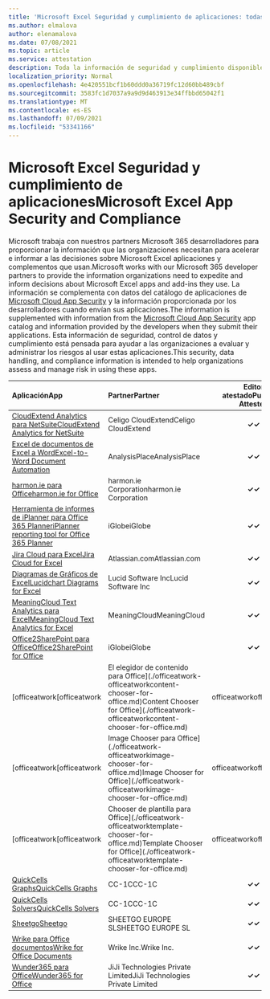 ```yaml
---
title: 'Microsoft Excel Seguridad y cumplimiento de aplicaciones: todas las aplicaciones'
ms.author: elmalova
author: elenamalova
ms.date: 07/08/2021
ms.topic: article
ms.service: attestation
description: Toda la información de seguridad y cumplimiento disponible para todas Microsoft Excel aplicaciones.
localization_priority: Normal
ms.openlocfilehash: 4e420551bcf1b60ddd0a36719fc12d60bb489cbf
ms.sourcegitcommit: 3583fc1d7037a9a9d9d463913e34ffbbd65042f1
ms.translationtype: MT
ms.contentlocale: es-ES
ms.lasthandoff: 07/09/2021
ms.locfileid: "53341166"
---
```

# <a name="microsoft-excel-app-security-and-compliance"></a><span data-ttu-id="346ef-103">Microsoft Excel Seguridad y cumplimiento de aplicaciones</span><span class="sxs-lookup"><span data-stu-id="346ef-103">Microsoft Excel App Security and Compliance</span></span>

<span data-ttu-id="346ef-104">Microsoft trabaja con nuestros partners Microsoft 365 desarrolladores para proporcionar la información que las organizaciones necesitan para acelerar e informar a las decisiones sobre Microsoft Excel aplicaciones y complementos que usan.</span><span class="sxs-lookup"><span data-stu-id="346ef-104">Microsoft works with our Microsoft 365 developer partners to provide the information organizations need to expedite and inform decisions about Microsoft Excel apps and add-ins they use.</span></span> <span data-ttu-id="346ef-105">La información se complementa con datos del catálogo de aplicaciones de [Microsoft Cloud App Security](https://www.microsoft.com/en-us/enterprise-mobility-security/cloud-app-security) y la información proporcionada por los desarrolladores cuando envían sus aplicaciones.</span><span class="sxs-lookup"><span data-stu-id="346ef-105">The information is supplemented with information from the [Microsoft Cloud App Security](https://www.microsoft.com/en-us/enterprise-mobility-security/cloud-app-security) app catalog and information provided by the developers when they submit their applications.</span></span> <span data-ttu-id="346ef-106">Esta información de seguridad, control de datos y cumplimiento está pensada para ayudar a las organizaciones a evaluar y administrar los riesgos al usar estas aplicaciones.</span><span class="sxs-lookup"><span data-stu-id="346ef-106">This security, data handling, and compliance information is intended to help organizations assess and manage risk in using these apps.</span></span>

| <span data-ttu-id="346ef-107">**Aplicación**</span><span class="sxs-lookup"><span data-stu-id="346ef-107">**App**</span></span> | <span data-ttu-id="346ef-108">**Partner**</span><span class="sxs-lookup"><span data-stu-id="346ef-108">**Partner**</span></span> | <span data-ttu-id="346ef-109">**Editor atestado**</span><span class="sxs-lookup"><span data-stu-id="346ef-109">**Publisher Attested**</span></span> | <span data-ttu-id="346ef-110">**Certificado**</span><span class="sxs-lookup"><span data-stu-id="346ef-110">**Certified**</span></span> |
|:--------|:------------|:----------------------:|:-------------:|
| [<span data-ttu-id="346ef-111">CloudExtend Analytics para NetSuite</span><span class="sxs-lookup"><span data-stu-id="346ef-111">CloudExtend Analytics for NetSuite</span></span>](./celigo-cloudextend-analytics-for-netsuite.md) | <span data-ttu-id="346ef-112">Celigo CloudExtend</span><span class="sxs-lookup"><span data-stu-id="346ef-112">Celigo CloudExtend</span></span> | <span data-ttu-id="346ef-113">**✓**</span><span class="sxs-lookup"><span data-stu-id="346ef-113">**✓**</span></span> |  |
| [<span data-ttu-id="346ef-114">Excel de documentos de Excel a Word</span><span class="sxs-lookup"><span data-stu-id="346ef-114">Excel-to-Word Document Automation</span></span>](./analysisplace-excel-to-word-document-automation.md) | <span data-ttu-id="346ef-115">AnalysisPlace</span><span class="sxs-lookup"><span data-stu-id="346ef-115">AnalysisPlace</span></span> | <span data-ttu-id="346ef-116">**✓**</span><span class="sxs-lookup"><span data-stu-id="346ef-116">**✓**</span></span> |  |
| [<span data-ttu-id="346ef-117">harmon.ie para Office</span><span class="sxs-lookup"><span data-stu-id="346ef-117">harmon.ie for Office</span></span>](./harmonie-corporation-for-office.md) | <span data-ttu-id="346ef-118">harmon.ie Corporation</span><span class="sxs-lookup"><span data-stu-id="346ef-118">harmon.ie Corporation</span></span> | <span data-ttu-id="346ef-119">**✓**</span><span class="sxs-lookup"><span data-stu-id="346ef-119">**✓**</span></span> |  |
| [<span data-ttu-id="346ef-120">Herramienta de informes de iPlanner para Office 365 Planner</span><span class="sxs-lookup"><span data-stu-id="346ef-120">iPlanner reporting tool for Office 365 Planner</span></span>](./iglobe-iplanner-reporting-tool-for-office-365-planner.md) | <span data-ttu-id="346ef-121">iGlobe</span><span class="sxs-lookup"><span data-stu-id="346ef-121">iGlobe</span></span> | <span data-ttu-id="346ef-122">**✓**</span><span class="sxs-lookup"><span data-stu-id="346ef-122">**✓**</span></span> | <img alt="Certified application badge" src="../media/certified-badge.png" height="25" width="25" /> |
| [<span data-ttu-id="346ef-123">Jira Cloud para Excel</span><span class="sxs-lookup"><span data-stu-id="346ef-123">Jira Cloud for Excel</span></span>](./atlassiancom-jira-cloud-for-excel.md) | <span data-ttu-id="346ef-124">Atlassian.com</span><span class="sxs-lookup"><span data-stu-id="346ef-124">Atlassian.com</span></span> | <span data-ttu-id="346ef-125">**✓**</span><span class="sxs-lookup"><span data-stu-id="346ef-125">**✓**</span></span> |  |
| [<span data-ttu-id="346ef-126">Diagramas de Gráficos de Excel</span><span class="sxs-lookup"><span data-stu-id="346ef-126">Lucidchart Diagrams for Excel</span></span>](./lucid-software-inc-lucidchart-diagrams-for-excel.md) | <span data-ttu-id="346ef-127">Lucid Software Inc</span><span class="sxs-lookup"><span data-stu-id="346ef-127">Lucid Software Inc</span></span> | <span data-ttu-id="346ef-128">**✓**</span><span class="sxs-lookup"><span data-stu-id="346ef-128">**✓**</span></span> |  |
| [<span data-ttu-id="346ef-129">MeaningCloud Text Analytics para Excel</span><span class="sxs-lookup"><span data-stu-id="346ef-129">MeaningCloud Text Analytics for Excel</span></span>](./meaningcloud-text-analytics-for-excel.md) | <span data-ttu-id="346ef-130">MeaningCloud</span><span class="sxs-lookup"><span data-stu-id="346ef-130">MeaningCloud</span></span> | <span data-ttu-id="346ef-131">**✓**</span><span class="sxs-lookup"><span data-stu-id="346ef-131">**✓**</span></span> |  |
| [<span data-ttu-id="346ef-132">Office2SharePoint para Office</span><span class="sxs-lookup"><span data-stu-id="346ef-132">Office2SharePoint for Office</span></span>](./iglobe-office2sharepoint-for-office.md) | <span data-ttu-id="346ef-133">iGlobe</span><span class="sxs-lookup"><span data-stu-id="346ef-133">iGlobe</span></span> | <span data-ttu-id="346ef-134">**✓**</span><span class="sxs-lookup"><span data-stu-id="346ef-134">**✓**</span></span> | <img alt="Certified application badge" src="../media/certified-badge.png" height="25" width="25" /> |
| <span data-ttu-id="346ef-135">[officeatwork</span><span class="sxs-lookup"><span data-stu-id="346ef-135">[officeatwork</span></span> | <span data-ttu-id="346ef-136">El elegidor de contenido para Office](./officeatwork-officeatworkcontent-chooser-for-office.md)</span><span class="sxs-lookup"><span data-stu-id="346ef-136">Content Chooser for Office](./officeatwork-officeatworkcontent-chooser-for-office.md)</span></span> | <span data-ttu-id="346ef-137">officeatwork</span><span class="sxs-lookup"><span data-stu-id="346ef-137">officeatwork</span></span> | <span data-ttu-id="346ef-138">**✓**</span><span class="sxs-lookup"><span data-stu-id="346ef-138">**✓**</span></span> | <img alt="Certified application badge" src="../media/certified-badge.png" height="25" width="25" /> |
| <span data-ttu-id="346ef-139">[officeatwork</span><span class="sxs-lookup"><span data-stu-id="346ef-139">[officeatwork</span></span> | <span data-ttu-id="346ef-140">Image Chooser para Office](./officeatwork-officeatworkimage-chooser-for-office.md)</span><span class="sxs-lookup"><span data-stu-id="346ef-140">Image Chooser for Office](./officeatwork-officeatworkimage-chooser-for-office.md)</span></span> | <span data-ttu-id="346ef-141">officeatwork</span><span class="sxs-lookup"><span data-stu-id="346ef-141">officeatwork</span></span> | <span data-ttu-id="346ef-142">**✓**</span><span class="sxs-lookup"><span data-stu-id="346ef-142">**✓**</span></span> |  |
| <span data-ttu-id="346ef-143">[officeatwork</span><span class="sxs-lookup"><span data-stu-id="346ef-143">[officeatwork</span></span> | <span data-ttu-id="346ef-144">Chooser de plantilla para Office](./officeatwork-officeatworktemplate-chooser-for-office.md)</span><span class="sxs-lookup"><span data-stu-id="346ef-144">Template Chooser for Office](./officeatwork-officeatworktemplate-chooser-for-office.md)</span></span> | <span data-ttu-id="346ef-145">officeatwork</span><span class="sxs-lookup"><span data-stu-id="346ef-145">officeatwork</span></span> | <span data-ttu-id="346ef-146">**✓**</span><span class="sxs-lookup"><span data-stu-id="346ef-146">**✓**</span></span> | <img alt="Certified application badge" src="../media/certified-badge.png" height="25" width="25" /> |
| [<span data-ttu-id="346ef-147">QuickCells Graphs</span><span class="sxs-lookup"><span data-stu-id="346ef-147">QuickCells Graphs</span></span>](./cc-1c-quickcells-graphs.md) | <span data-ttu-id="346ef-148">CC-1C</span><span class="sxs-lookup"><span data-stu-id="346ef-148">CC-1C</span></span> | <span data-ttu-id="346ef-149">**✓**</span><span class="sxs-lookup"><span data-stu-id="346ef-149">**✓**</span></span> |  |
| [<span data-ttu-id="346ef-150">QuickCells Solvers</span><span class="sxs-lookup"><span data-stu-id="346ef-150">QuickCells Solvers</span></span>](./cc-1c-quickcells-solvers.md) | <span data-ttu-id="346ef-151">CC-1C</span><span class="sxs-lookup"><span data-stu-id="346ef-151">CC-1C</span></span> | <span data-ttu-id="346ef-152">**✓**</span><span class="sxs-lookup"><span data-stu-id="346ef-152">**✓**</span></span> |  |
| [<span data-ttu-id="346ef-153">Sheetgo</span><span class="sxs-lookup"><span data-stu-id="346ef-153">Sheetgo</span></span>](./sheetgo-europe-sl.md) | <span data-ttu-id="346ef-154">SHEETGO EUROPE SL</span><span class="sxs-lookup"><span data-stu-id="346ef-154">SHEETGO EUROPE SL</span></span> | <span data-ttu-id="346ef-155">**✓**</span><span class="sxs-lookup"><span data-stu-id="346ef-155">**✓**</span></span> |  |
| [<span data-ttu-id="346ef-156">Wrike para Office documentos</span><span class="sxs-lookup"><span data-stu-id="346ef-156">Wrike for Office Documents</span></span>](./wrike-inc-for-office-documents.md) | <span data-ttu-id="346ef-157">Wrike Inc.</span><span class="sxs-lookup"><span data-stu-id="346ef-157">Wrike Inc.</span></span> | <span data-ttu-id="346ef-158">**✓**</span><span class="sxs-lookup"><span data-stu-id="346ef-158">**✓**</span></span> | <img alt="Certified application badge" src="../media/certified-badge.png" height="25" width="25" /> |
| [<span data-ttu-id="346ef-159">Wunder365 para Office</span><span class="sxs-lookup"><span data-stu-id="346ef-159">Wunder365 for Office</span></span>](./jiji-technologies-private-limited-wunder365-for-office.md) | <span data-ttu-id="346ef-160">JiJi Technologies Private Limited</span><span class="sxs-lookup"><span data-stu-id="346ef-160">JiJi Technologies Private Limited</span></span> | <span data-ttu-id="346ef-161">**✓**</span><span class="sxs-lookup"><span data-stu-id="346ef-161">**✓**</span></span> |  |
